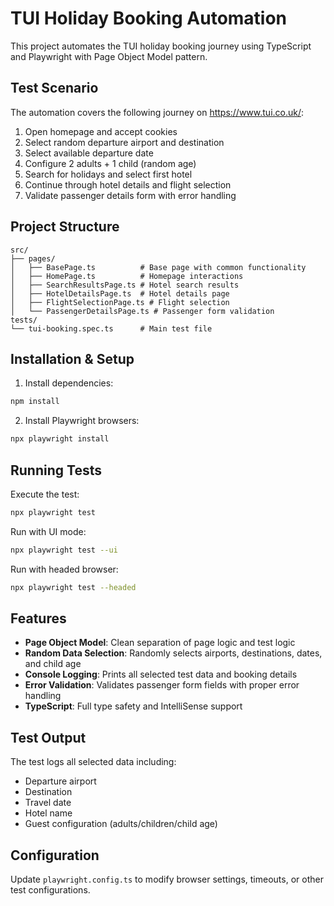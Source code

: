 # TUI Holiday Booking Automation

This project automates the TUI holiday booking journey using TypeScript and Playwright with Page Object Model pattern.

## Test Scenario

The automation covers the following journey on https://www.tui.co.uk/:
1. Open homepage and accept cookies
2. Select random departure airport and destination
3. Select available departure date
4. Configure 2 adults + 1 child (random age)
5. Search for holidays and select first hotel
6. Continue through hotel details and flight selection
7. Validate passenger details form with error handling

## Project Structure

```
src/
├── pages/
│   ├── BasePage.ts          # Base page with common functionality
│   ├── HomePage.ts          # Homepage interactions
│   ├── SearchResultsPage.ts # Hotel search results
│   ├── HotelDetailsPage.ts  # Hotel details page
│   ├── FlightSelectionPage.ts # Flight selection
│   └── PassengerDetailsPage.ts # Passenger form validation
tests/
└── tui-booking.spec.ts      # Main test file
```

## Installation & Setup

1. Install dependencies:
```bash
npm install
```

2. Install Playwright browsers:
```bash
npx playwright install
```

## Running Tests

Execute the test:
```bash
npx playwright test
```

Run with UI mode:
```bash
npx playwright test --ui
```

Run with headed browser:
```bash
npx playwright test --headed
```

## Features

- **Page Object Model**: Clean separation of page logic and test logic
- **Random Data Selection**: Randomly selects airports, destinations, dates, and child age
- **Console Logging**: Prints all selected test data and booking details
- **Error Validation**: Validates passenger form fields with proper error handling
- **TypeScript**: Full type safety and IntelliSense support

## Test Output

The test logs all selected data including:
- Departure airport
- Destination
- Travel date
- Hotel name
- Guest configuration (adults/children/child age)

## Configuration

Update `playwright.config.ts` to modify browser settings, timeouts, or other test configurations.
